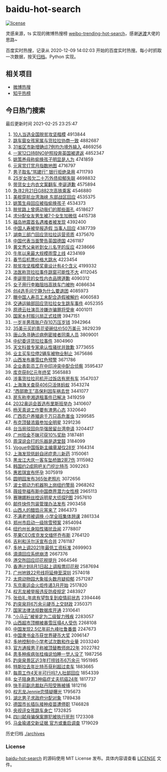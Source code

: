 # baidu-hot-search

[![license](https://img.shields.io/github/license/Arrackisarookie/baidu-hot-search)](https://github.com/Arrackisarookie/baidu-hot-search/blob/master/LICENSE)

灵感来源，ts 实现的微博热搜榜 [weibo-trending-hot-search](https://github.com/justjavac/weibo-trending-hot-search)，感谢[迷渡](https://github.com/justjavac)大佬的思路~

百度实时热搜，记录从 2020-12-09 14:02:03 开始的百度实时热搜。每小时抓取一次数据，按天[归档](./archives)。Python 实现。

## 相关项目
+ [微博热搜](https://github.com/Arrackisarookie/weibo-hot-search)
+ [知乎热榜](https://github.com/Arrackisarookie/zhihu-top-search)

## 今日热门搜索

<!-- Rank Begin -->

最后更新时间 2021-02-25 23:25:47

1. [10人当选全国脱贫攻坚楷模](http://www.baidu.com/baidu?cl=3&tn=SE_baiduhomet8_jmjb7mjw&rsv_dl=fyb_top&fr=top1000&wd=10%C8%CB%B5%B1%D1%A1%C8%AB%B9%FA%CD%D1%C6%B6%B9%A5%BC%E1%BF%AC%C4%A3) 4913844
1. [跳车窗女孩家属与货拉拉协商一致](http://www.baidu.com/baidu?cl=3&tn=SE_baiduhomet8_jmjb7mjw&rsv_dl=fyb_top&fr=top1000&wd=%CC%F8%B3%B5%B4%B0%C5%AE%BA%A2%BC%D2%CA%F4%D3%EB%BB%F5%C0%AD%C0%AD%D0%AD%C9%CC%D2%BB%D6%C2) 4882687
1. [31省区市新增确诊7例均为境外输入](http://www.baidu.com/baidu?cl=3&tn=SE_baiduhomet8_jmjb7mjw&rsv_dl=fyb_top&fr=top1000&wd=31%CA%A1%C7%F8%CA%D0%D0%C2%D4%F6%C8%B7%D5%EF7%C0%FD%BE%F9%CE%AA%BE%B3%CD%E2%CA%E4%C8%EB) 4869256
1. [一家12口持BNO护照投奔英国被遣返](http://www.baidu.com/baidu?cl=3&tn=SE_baiduhomet8_jmjb7mjw&rsv_dl=fyb_top&fr=top1000&wd=%D2%BB%BC%D212%BF%DA%B3%D6BNO%BB%A4%D5%D5%CD%B6%B1%BC%D3%A2%B9%FA%B1%BB%C7%B2%B7%B5) 4852347
1. [姚策养母称偷换孩子明显是人为](http://www.baidu.com/baidu?cl=3&tn=SE_baiduhomet8_jmjb7mjw&rsv_dl=fyb_top&fr=top1000&wd=%D2%A6%B2%DF%D1%F8%C4%B8%B3%C6%CD%B5%BB%BB%BA%A2%D7%D3%C3%F7%CF%D4%CA%C7%C8%CB%CE%AA) 4741859
1. [元宵赏灯赏月指数地图](http://www.baidu.com/baidu?cl=3&tn=SE_baiduhomet8_jmjb7mjw&rsv_dl=fyb_top&fr=top1000&wd=%D4%AA%CF%FC%C9%CD%B5%C6%C9%CD%D4%C2%D6%B8%CA%FD%B5%D8%CD%BC) 4716797
1. [男子取名“骂建行” 银行拒绝录用](http://www.baidu.com/baidu?cl=3&tn=SE_baiduhomet8_jmjb7mjw&rsv_dl=fyb_top&fr=top1000&wd=%C4%D0%D7%D3%C8%A1%C3%FB%A1%B0%C2%EE%BD%A8%D0%D0%A1%B1%20%D2%F8%D0%D0%BE%DC%BE%F8%C2%BC%D3%C3) 4711793
1. [25岁女孩欠二十万外债抑郁失联](http://www.baidu.com/baidu?cl=3&tn=SE_baiduhomet8_jmjb7mjw&rsv_dl=fyb_top&fr=top1000&wd=25%CB%EA%C5%AE%BA%A2%C7%B7%B6%FE%CA%AE%CD%F2%CD%E2%D5%AE%D2%D6%D3%F4%CA%A7%C1%AA) 4698832
1. [带货女士内衣文案翻车 李诞道歉](http://www.baidu.com/baidu?cl=3&tn=SE_baiduhomet8_jmjb7mjw&rsv_dl=fyb_top&fr=top1000&wd=%B4%F8%BB%F5%C5%AE%CA%BF%C4%DA%D2%C2%CE%C4%B0%B8%B7%AD%B3%B5%20%C0%EE%B5%AE%B5%C0%C7%B8) 4575894
1. [急寻2月21日G882次高铁乘客](http://www.baidu.com/baidu?cl=3&tn=SE_baiduhomet8_jmjb7mjw&rsv_dl=fyb_top&fr=top1000&wd=%BC%B1%D1%B02%D4%C221%C8%D5G882%B4%CE%B8%DF%CC%FA%B3%CB%BF%CD) 4546880
1. [美舰穿航台湾海峡 东部战区回应](http://www.baidu.com/baidu?cl=3&tn=SE_baiduhomet8_jmjb7mjw&rsv_dl=fyb_top&fr=top1000&wd=%C3%C0%BD%A2%B4%A9%BA%BD%CC%A8%CD%E5%BA%A3%CF%BF%20%B6%AB%B2%BF%D5%BD%C7%F8%BB%D8%D3%A6) 4535375
1. [姚策生母回应被指偷换孩子](http://www.baidu.com/baidu?cl=3&tn=SE_baiduhomet8_jmjb7mjw&rsv_dl=fyb_top&fr=top1000&wd=%D2%A6%B2%DF%C9%FA%C4%B8%BB%D8%D3%A6%B1%BB%D6%B8%CD%B5%BB%BB%BA%A2%D7%D3) 4534373
1. [脱贫路上曾感动我们的那些面孔](http://www.baidu.com/baidu?cl=3&tn=SE_baiduhomet8_jmjb7mjw&rsv_dl=fyb_top&fr=top1000&wd=%CD%D1%C6%B6%C2%B7%C9%CF%D4%F8%B8%D0%B6%AF%CE%D2%C3%C7%B5%C4%C4%C7%D0%A9%C3%E6%BF%D7) 4518627
1. [求分配女友男生被7个女生加微信](http://www.baidu.com/baidu?cl=3&tn=SE_baiduhomet8_jmjb7mjw&rsv_dl=fyb_top&fr=top1000&wd=%C7%F3%B7%D6%C5%E4%C5%AE%D3%D1%C4%D0%C9%FA%B1%BB7%B8%F6%C5%AE%C9%FA%BC%D3%CE%A2%D0%C5) 4415738
1. [福岛地震首名遇难者被发现](http://www.baidu.com/baidu?cl=3&tn=SE_baiduhomet8_jmjb7mjw&rsv_dl=fyb_top&fr=top1000&wd=%B8%A3%B5%BA%B5%D8%D5%F0%CA%D7%C3%FB%D3%F6%C4%D1%D5%DF%B1%BB%B7%A2%CF%D6) 4392400
1. [中国人寿被举报造假 当事人回应](http://www.baidu.com/baidu?cl=3&tn=SE_baiduhomet8_jmjb7mjw&rsv_dl=fyb_top&fr=top1000&wd=%D6%D0%B9%FA%C8%CB%CA%D9%B1%BB%BE%D9%B1%A8%D4%EC%BC%D9%20%B5%B1%CA%C2%C8%CB%BB%D8%D3%A6) 4387739
1. [湖南三部门回应货拉拉运营资质](http://www.baidu.com/baidu?cl=3&tn=SE_baiduhomet8_jmjb7mjw&rsv_dl=fyb_top&fr=top1000&wd=%BA%FE%C4%CF%C8%FD%B2%BF%C3%C5%BB%D8%D3%A6%BB%F5%C0%AD%C0%AD%D4%CB%D3%AA%D7%CA%D6%CA) 4375670
1. [中国代表当面警告英国德国](http://www.baidu.com/baidu?cl=3&tn=SE_baiduhomet8_jmjb7mjw&rsv_dl=fyb_top&fr=top1000&wd=%D6%D0%B9%FA%B4%FA%B1%ED%B5%B1%C3%E6%BE%AF%B8%E6%D3%A2%B9%FA%B5%C2%B9%FA) 4261187
1. [黄文秀父亲听到女儿名字的反应](http://www.baidu.com/baidu?cl=3&tn=SE_baiduhomet8_jmjb7mjw&rsv_dl=fyb_top&fr=top1000&wd=%BB%C6%CE%C4%D0%E3%B8%B8%C7%D7%CC%FD%B5%BD%C5%AE%B6%F9%C3%FB%D7%D6%B5%C4%B7%B4%D3%A6) 4238666
1. [牛年以来最大规模雨雪上线](http://www.baidu.com/baidu?cl=3&tn=SE_baiduhomet8_jmjb7mjw&rsv_dl=fyb_top&fr=top1000&wd=%C5%A3%C4%EA%D2%D4%C0%B4%D7%EE%B4%F3%B9%E6%C4%A3%D3%EA%D1%A9%C9%CF%CF%DF) 4234169
1. [春节后机票价格大跳水](http://www.baidu.com/baidu?cl=3&tn=SE_baiduhomet8_jmjb7mjw&rsv_dl=fyb_top&fr=top1000&wd=%B4%BA%BD%DA%BA%F3%BB%FA%C6%B1%BC%DB%B8%F1%B4%F3%CC%F8%CB%AE) 4223454
1. [脱贫攻坚楷模奖章设计有4个含义](http://www.baidu.com/baidu?cl=3&tn=SE_baiduhomet8_jmjb7mjw&rsv_dl=fyb_top&fr=top1000&wd=%CD%D1%C6%B6%B9%A5%BC%E1%BF%AC%C4%A3%BD%B1%D5%C2%C9%E8%BC%C6%D3%D04%B8%F6%BA%AC%D2%E5) 4199332
1. [法医称货拉拉事件跳窗可能性不大](http://www.baidu.com/baidu?cl=3&tn=SE_baiduhomet8_jmjb7mjw&rsv_dl=fyb_top&fr=top1000&wd=%B7%A8%D2%BD%B3%C6%BB%F5%C0%AD%C0%AD%CA%C2%BC%FE%CC%F8%B4%B0%BF%C9%C4%DC%D0%D4%B2%BB%B4%F3) 4112045
1. [李诞带货的女性内衣品牌道歉](http://www.baidu.com/baidu?cl=3&tn=SE_baiduhomet8_jmjb7mjw&rsv_dl=fyb_top&fr=top1000&wd=%C0%EE%B5%AE%B4%F8%BB%F5%B5%C4%C5%AE%D0%D4%C4%DA%D2%C2%C6%B7%C5%C6%B5%C0%C7%B8) 4090312
1. [女子用行李箱阻挡高铁车门被拘](http://www.baidu.com/baidu?cl=3&tn=SE_baiduhomet8_jmjb7mjw&rsv_dl=fyb_top&fr=top1000&wd=%C5%AE%D7%D3%D3%C3%D0%D0%C0%EE%CF%E4%D7%E8%B5%B2%B8%DF%CC%FA%B3%B5%C3%C5%B1%BB%BE%D0) 4086634
1. [创4选手问宁静为什么要退团](http://www.baidu.com/baidu?cl=3&tn=SE_baiduhomet8_jmjb7mjw&rsv_dl=fyb_top&fr=top1000&wd=%B4%B44%D1%A1%CA%D6%CE%CA%C4%FE%BE%B2%CE%AA%CA%B2%C3%B4%D2%AA%CD%CB%CD%C5) 4085973
1. [曝中国人寿员工未配合造假被解约](http://www.baidu.com/baidu?cl=3&tn=SE_baiduhomet8_jmjb7mjw&rsv_dl=fyb_top&fr=top1000&wd=%C6%D8%D6%D0%B9%FA%C8%CB%CA%D9%D4%B1%B9%A4%CE%B4%C5%E4%BA%CF%D4%EC%BC%D9%B1%BB%BD%E2%D4%BC) 4060583
1. [交通运输部回应货拉拉女生跳车事件](http://www.baidu.com/baidu?cl=3&tn=SE_baiduhomet8_jmjb7mjw&rsv_dl=fyb_top&fr=top1000&wd=%BD%BB%CD%A8%D4%CB%CA%E4%B2%BF%BB%D8%D3%A6%BB%F5%C0%AD%C0%AD%C5%AE%C9%FA%CC%F8%B3%B5%CA%C2%BC%FE) 4052355
1. [原德云社演员涉嫌诈骗罪将受审](http://www.baidu.com/baidu?cl=3&tn=SE_baiduhomet8_jmjb7mjw&rsv_dl=fyb_top&fr=top1000&wd=%D4%AD%B5%C2%D4%C6%C9%E7%D1%DD%D4%B1%C9%E6%CF%D3%D5%A9%C6%AD%D7%EF%BD%AB%CA%DC%C9%F3) 4001011
1. [国家乡村振兴局正式挂牌](http://www.baidu.com/baidu?cl=3&tn=SE_baiduhomet8_jmjb7mjw&rsv_dl=fyb_top&fr=top1000&wd=%B9%FA%BC%D2%CF%E7%B4%E5%D5%F1%D0%CB%BE%D6%D5%FD%CA%BD%B9%D2%C5%C6) 3947151
1. [一岁半男孩账户存10万压岁钱](http://www.baidu.com/baidu?cl=3&tn=SE_baiduhomet8_jmjb7mjw&rsv_dl=fyb_top&fr=top1000&wd=%D2%BB%CB%EA%B0%EB%C4%D0%BA%A2%D5%CB%BB%A7%B4%E610%CD%F2%D1%B9%CB%EA%C7%AE) 3942964
1. [35美元买的青花瓷碗估价50万美元](http://www.baidu.com/baidu?cl=3&tn=SE_baiduhomet8_jmjb7mjw&rsv_dl=fyb_top&fr=top1000&wd=35%C3%C0%D4%AA%C2%F2%B5%C4%C7%E0%BB%A8%B4%C9%CD%EB%B9%C0%BC%DB50%CD%F2%C3%C0%D4%AA) 3829239
1. [唐山急寻确诊病例密接者同乘人员](http://www.baidu.com/baidu?cl=3&tn=SE_baiduhomet8_jmjb7mjw&rsv_dl=fyb_top&fr=top1000&wd=%CC%C6%C9%BD%BC%B1%D1%B0%C8%B7%D5%EF%B2%A1%C0%FD%C3%DC%BD%D3%D5%DF%CD%AC%B3%CB%C8%CB%D4%B1) 3809001
1. [中纪委评货拉拉事件](http://www.baidu.com/baidu?cl=3&tn=SE_baiduhomet8_jmjb7mjw&rsv_dl=fyb_top&fr=top1000&wd=%D6%D0%BC%CD%CE%AF%C6%C0%BB%F5%C0%AD%C0%AD%CA%C2%BC%FE) 3804960
1. [天文科普专家承认性骚扰并致歉](http://www.baidu.com/baidu?cl=3&tn=SE_baiduhomet8_jmjb7mjw&rsv_dl=fyb_top&fr=top1000&wd=%CC%EC%CE%C4%BF%C6%C6%D5%D7%A8%BC%D2%B3%D0%C8%CF%D0%D4%C9%A7%C8%C5%B2%A2%D6%C2%C7%B8) 3773655
1. [业主买车位停2辆车被物业制止](http://www.baidu.com/baidu?cl=3&tn=SE_baiduhomet8_jmjb7mjw&rsv_dl=fyb_top&fr=top1000&wd=%D2%B5%D6%F7%C2%F2%B3%B5%CE%BB%CD%A32%C1%BE%B3%B5%B1%BB%CE%EF%D2%B5%D6%C6%D6%B9) 3675686
1. [山西发布暴雪红色预警](http://www.baidu.com/baidu?cl=3&tn=SE_baiduhomet8_jmjb7mjw&rsv_dl=fyb_top&fr=top1000&wd=%C9%BD%CE%F7%B7%A2%B2%BC%B1%A9%D1%A9%BA%EC%C9%AB%D4%A4%BE%AF) 3671786
1. [企业表彰员工在中印冲突中配合侦察](http://www.baidu.com/baidu?cl=3&tn=SE_baiduhomet8_jmjb7mjw&rsv_dl=fyb_top&fr=top1000&wd=%C6%F3%D2%B5%B1%ED%D5%C3%D4%B1%B9%A4%D4%DA%D6%D0%D3%A1%B3%E5%CD%BB%D6%D0%C5%E4%BA%CF%D5%EC%B2%EC) 3595437
1. [库克获8亿元年终奖](http://www.baidu.com/baidu?cl=3&tn=SE_baiduhomet8_jmjb7mjw&rsv_dl=fyb_top&fr=top1000&wd=%BF%E2%BF%CB%BB%F18%D2%DA%D4%AA%C4%EA%D6%D5%BD%B1) 3565883
1. [涉事货拉拉司机开过饭店有房有车](http://www.baidu.com/baidu?cl=3&tn=SE_baiduhomet8_jmjb7mjw&rsv_dl=fyb_top&fr=top1000&wd=%C9%E6%CA%C2%BB%F5%C0%AD%C0%AD%CB%BE%BB%FA%BF%AA%B9%FD%B7%B9%B5%EA%D3%D0%B7%BF%D3%D0%B3%B5) 3547037
1. [上海海关查获406只活体蚂蚁](http://www.baidu.com/baidu?cl=3&tn=SE_baiduhomet8_jmjb7mjw&rsv_dl=fyb_top&fr=top1000&wd=%C9%CF%BA%A3%BA%A3%B9%D8%B2%E9%BB%F1406%D6%BB%BB%EE%CC%E5%C2%EC%D2%CF) 3543274
1. [“西部歌王”高保利因车祸去世](http://www.baidu.com/baidu?cl=3&tn=SE_baiduhomet8_jmjb7mjw&rsv_dl=fyb_top&fr=top1000&wd=%A1%B0%CE%F7%B2%BF%B8%E8%CD%F5%A1%B1%B8%DF%B1%A3%C0%FB%D2%F2%B3%B5%BB%F6%C8%A5%CA%C0) 3441077
1. [房东称李湘退租事件已解决](http://www.baidu.com/baidu?cl=3&tn=SE_baiduhomet8_jmjb7mjw&rsv_dl=fyb_top&fr=top1000&wd=%B7%BF%B6%AB%B3%C6%C0%EE%CF%E6%CD%CB%D7%E2%CA%C2%BC%FE%D2%D1%BD%E2%BE%F6) 3419259
1. [2032奥运会首选布里斯班举办](http://www.baidu.com/baidu?cl=3&tn=SE_baiduhomet8_jmjb7mjw&rsv_dl=fyb_top&fr=top1000&wd=2032%B0%C2%D4%CB%BB%E1%CA%D7%D1%A1%B2%BC%C0%EF%CB%B9%B0%E0%BE%D9%B0%EC) 3410607
1. [杨天真说工作要有渣男心态](http://www.baidu.com/baidu?cl=3&tn=SE_baiduhomet8_jmjb7mjw&rsv_dl=fyb_top&fr=top1000&wd=%D1%EE%CC%EC%D5%E6%CB%B5%B9%A4%D7%F7%D2%AA%D3%D0%D4%FC%C4%D0%D0%C4%CC%AC) 3320640
1. [广西农户养殖逾千万只高危害虫](http://www.baidu.com/baidu?cl=3&tn=SE_baiduhomet8_jmjb7mjw&rsv_dl=fyb_top&fr=top1000&wd=%B9%E3%CE%F7%C5%A9%BB%A7%D1%F8%D6%B3%D3%E2%C7%A7%CD%F2%D6%BB%B8%DF%CE%A3%BA%A6%B3%E6) 3299585
1. [布克顶替浓眉参加全明星](http://www.baidu.com/baidu?cl=3&tn=SE_baiduhomet8_jmjb7mjw&rsv_dl=fyb_top&fr=top1000&wd=%B2%BC%BF%CB%B6%A5%CC%E6%C5%A8%C3%BC%B2%CE%BC%D3%C8%AB%C3%F7%D0%C7) 3291236
1. [台当局驳回向华强居留台湾申请](http://www.baidu.com/baidu?cl=3&tn=SE_baiduhomet8_jmjb7mjw&rsv_dl=fyb_top&fr=top1000&wd=%CC%A8%B5%B1%BE%D6%B2%B5%BB%D8%CF%F2%BB%AA%C7%BF%BE%D3%C1%F4%CC%A8%CD%E5%C9%EA%C7%EB) 3204417
1. [广州拾金不昧可获10%奖励](http://www.baidu.com/baidu?cl=3&tn=SE_baiduhomet8_jmjb7mjw&rsv_dl=fyb_top&fr=top1000&wd=%B9%E3%D6%DD%CA%B0%BD%F0%B2%BB%C3%C1%BF%C9%BB%F110%25%BD%B1%C0%F8) 3187481
1. [周深说会打的乐器是退堂鼓](http://www.baidu.com/baidu?cl=3&tn=SE_baiduhomet8_jmjb7mjw&rsv_dl=fyb_top&fr=top1000&wd=%D6%DC%C9%EE%CB%B5%BB%E1%B4%F2%B5%C4%C0%D6%C6%F7%CA%C7%CD%CB%CC%C3%B9%C4) 3184099
1. [Vogue中国版新主编章凝仅28岁](http://www.baidu.com/baidu?cl=3&tn=SE_baiduhomet8_jmjb7mjw&rsv_dl=fyb_top&fr=top1000&wd=Vogue%D6%D0%B9%FA%B0%E6%D0%C2%D6%F7%B1%E0%D5%C2%C4%FD%BD%F628%CB%EA) 3164314
1. [上海发现低龄自闭症患儿新药](http://www.baidu.com/baidu?cl=3&tn=SE_baiduhomet8_jmjb7mjw&rsv_dl=fyb_top&fr=top1000&wd=%C9%CF%BA%A3%B7%A2%CF%D6%B5%CD%C1%E4%D7%D4%B1%D5%D6%A2%BB%BC%B6%F9%D0%C2%D2%A9) 3150061
1. [黑龙江大庆一客车坠桥致2死7伤](http://www.baidu.com/baidu?cl=3&tn=SE_baiduhomet8_jmjb7mjw&rsv_dl=fyb_top&fr=top1000&wd=%BA%DA%C1%FA%BD%AD%B4%F3%C7%EC%D2%BB%BF%CD%B3%B5%D7%B9%C7%C5%D6%C22%CB%C07%C9%CB) 3115982
1. [韩国约2成网吧关门挖比特币](http://www.baidu.com/baidu?cl=3&tn=SE_baiduhomet8_jmjb7mjw&rsv_dl=fyb_top&fr=top1000&wd=%BA%AB%B9%FA%D4%BC2%B3%C9%CD%F8%B0%C9%B9%D8%C3%C5%CD%DA%B1%C8%CC%D8%B1%D2) 3092263
1. [惠若琪宣布怀孕](http://www.baidu.com/baidu?cl=3&tn=SE_baiduhomet8_jmjb7mjw&rsv_dl=fyb_top&fr=top1000&wd=%BB%DD%C8%F4%E7%F7%D0%FB%B2%BC%BB%B3%D4%D0) 3075919
1. [圆明园发布365张老照片](http://www.baidu.com/baidu?cl=3&tn=SE_baiduhomet8_jmjb7mjw&rsv_dl=fyb_top&fr=top1000&wd=%D4%B2%C3%F7%D4%B0%B7%A2%B2%BC365%D5%C5%C0%CF%D5%D5%C6%AC) 3072656
1. [波士顿动力机器狗上岗纽约警局](http://www.baidu.com/baidu?cl=3&tn=SE_baiduhomet8_jmjb7mjw&rsv_dl=fyb_top&fr=top1000&wd=%B2%A8%CA%BF%B6%D9%B6%AF%C1%A6%BB%FA%C6%F7%B9%B7%C9%CF%B8%DA%C5%A6%D4%BC%BE%AF%BE%D6) 2968262
1. [薇娅登福布斯中国商界潜力女性榜](http://www.baidu.com/baidu?cl=3&tn=SE_baiduhomet8_jmjb7mjw&rsv_dl=fyb_top&fr=top1000&wd=%DE%B1%E6%AB%B5%C7%B8%A3%B2%BC%CB%B9%D6%D0%B9%FA%C9%CC%BD%E7%C7%B1%C1%A6%C5%AE%D0%D4%B0%F1) 2965113
1. [赛琳娜粉丝控诉明星大侦探P图](http://www.baidu.com/baidu?cl=3&tn=SE_baiduhomet8_jmjb7mjw&rsv_dl=fyb_top&fr=top1000&wd=%C8%FC%C1%D5%C4%C8%B7%DB%CB%BF%BF%D8%CB%DF%C3%F7%D0%C7%B4%F3%D5%EC%CC%BDP%CD%BC) 2957610
1. [邮件快件包装管理办法发布](http://www.baidu.com/baidu?cl=3&tn=SE_baiduhomet8_jmjb7mjw&rsv_dl=fyb_top&fr=top1000&wd=%D3%CA%BC%FE%BF%EC%BC%FE%B0%FC%D7%B0%B9%DC%C0%ED%B0%EC%B7%A8%B7%A2%B2%BC) 2903458
1. [山西人的醋馅元宵来了](http://www.baidu.com/baidu?cl=3&tn=SE_baiduhomet8_jmjb7mjw&rsv_dl=fyb_top&fr=top1000&wd=%C9%BD%CE%F7%C8%CB%B5%C4%B4%D7%CF%DA%D4%AA%CF%FC%C0%B4%C1%CB) 2864373
1. [不满老师被调换 小学全班集体翘课](http://www.baidu.com/baidu?cl=3&tn=SE_baiduhomet8_jmjb7mjw&rsv_dl=fyb_top&fr=top1000&wd=%B2%BB%C2%FA%C0%CF%CA%A6%B1%BB%B5%F7%BB%BB%20%D0%A1%D1%A7%C8%AB%B0%E0%BC%AF%CC%E5%C7%CC%BF%CE) 2861334
1. [郑州市启动一级除雪预案](http://www.baidu.com/baidu?cl=3&tn=SE_baiduhomet8_jmjb7mjw&rsv_dl=fyb_top&fr=top1000&wd=%D6%A3%D6%DD%CA%D0%C6%F4%B6%AF%D2%BB%BC%B6%B3%FD%D1%A9%D4%A4%B0%B8) 2854094
1. [纽约州长身陷性骚扰丑闻](http://www.baidu.com/baidu?cl=3&tn=SE_baiduhomet8_jmjb7mjw&rsv_dl=fyb_top&fr=top1000&wd=%C5%A6%D4%BC%D6%DD%B3%A4%C9%ED%CF%DD%D0%D4%C9%A7%C8%C5%B3%F3%CE%C5) 2778807
1. [苹果CEO库克发文缅怀乔布斯](http://www.baidu.com/baidu?cl=3&tn=SE_baiduhomet8_jmjb7mjw&rsv_dl=fyb_top&fr=top1000&wd=%C6%BB%B9%FBCEO%BF%E2%BF%CB%B7%A2%CE%C4%C3%E5%BB%B3%C7%C7%B2%BC%CB%B9) 2764120
1. [吉利和沃尔沃宣布合并](http://www.baidu.com/baidu?cl=3&tn=SE_baiduhomet8_jmjb7mjw&rsv_dl=fyb_top&fr=top1000&wd=%BC%AA%C0%FB%BA%CD%CE%D6%B6%FB%CE%D6%D0%FB%B2%BC%BA%CF%B2%A2) 2761187
1. [多地上调2021年最低工资标准](http://www.baidu.com/baidu?cl=3&tn=SE_baiduhomet8_jmjb7mjw&rsv_dl=fyb_top&fr=top1000&wd=%B6%E0%B5%D8%C9%CF%B5%F72021%C4%EA%D7%EE%B5%CD%B9%A4%D7%CA%B1%EA%D7%BC) 2699903
1. [滴滴回应系统崩溃](http://www.baidu.com/baidu?cl=3&tn=SE_baiduhomet8_jmjb7mjw&rsv_dl=fyb_top&fr=top1000&wd=%B5%CE%B5%CE%BB%D8%D3%A6%CF%B5%CD%B3%B1%C0%C0%A3) 2667376
1. [港交所回应印花税提升](http://www.baidu.com/baidu?cl=3&tn=SE_baiduhomet8_jmjb7mjw&rsv_dl=fyb_top&fr=top1000&wd=%B8%DB%BD%BB%CB%F9%BB%D8%D3%A6%D3%A1%BB%A8%CB%B0%CC%E1%C9%FD) 2664546
1. [香港计划8月1日起上调股票印花税](http://www.baidu.com/baidu?cl=3&tn=SE_baiduhomet8_jmjb7mjw&rsv_dl=fyb_top&fr=top1000&wd=%CF%E3%B8%DB%BC%C6%BB%AE8%D4%C21%C8%D5%C6%F0%C9%CF%B5%F7%B9%C9%C6%B1%D3%A1%BB%A8%CB%B0) 2587694
1. [广州地铁22号线将延伸至深圳](http://www.baidu.com/baidu?cl=3&tn=SE_baiduhomet8_jmjb7mjw&rsv_dl=fyb_top&fr=top1000&wd=%B9%E3%D6%DD%B5%D8%CC%FA22%BA%C5%CF%DF%BD%AB%D1%D3%C9%EC%D6%C1%C9%EE%DB%DA) 2574018
1. [太原动物园大象摇头数月疑抑郁](http://www.baidu.com/baidu?cl=3&tn=SE_baiduhomet8_jmjb7mjw&rsv_dl=fyb_top&fr=top1000&wd=%CC%AB%D4%AD%B6%AF%CE%EF%D4%B0%B4%F3%CF%F3%D2%A1%CD%B7%CA%FD%D4%C2%D2%C9%D2%D6%D3%F4) 2571287
1. [东京奥运会火炬传递3月开始](http://www.baidu.com/baidu?cl=3&tn=SE_baiduhomet8_jmjb7mjw&rsv_dl=fyb_top&fr=top1000&wd=%B6%AB%BE%A9%B0%C2%D4%CB%BB%E1%BB%F0%BE%E6%B4%AB%B5%DD3%D4%C2%BF%AA%CA%BC) 2517820
1. [权志龙被举报违反防疫规定](http://www.baidu.com/baidu?cl=3&tn=SE_baiduhomet8_jmjb7mjw&rsv_dl=fyb_top&fr=top1000&wd=%C8%A8%D6%BE%C1%FA%B1%BB%BE%D9%B1%A8%CE%A5%B7%B4%B7%C0%D2%DF%B9%E6%B6%A8) 2483927
1. [张伯礼:年底有望恢复到疫情前状态](http://www.baidu.com/baidu?cl=3&tn=SE_baiduhomet8_jmjb7mjw&rsv_dl=fyb_top&fr=top1000&wd=%D5%C5%B2%AE%C0%F1%3A%C4%EA%B5%D7%D3%D0%CD%FB%BB%D6%B8%B4%B5%BD%D2%DF%C7%E9%C7%B0%D7%B4%CC%AC) 2394446
1. [趵突泉将6万余元硬币上交财政](http://www.baidu.com/baidu?cl=3&tn=SE_baiduhomet8_jmjb7mjw&rsv_dl=fyb_top&fr=top1000&wd=%F5%C0%CD%BB%C8%AA%BD%AB6%CD%F2%D3%E0%D4%AA%D3%B2%B1%D2%C9%CF%BD%BB%B2%C6%D5%FE) 2350371
1. [国家法律法规数据库开通](http://www.baidu.com/baidu?cl=3&tn=SE_baiduhomet8_jmjb7mjw&rsv_dl=fyb_top&fr=top1000&wd=%B9%FA%BC%D2%B7%A8%C2%C9%B7%A8%B9%E6%CA%FD%BE%DD%BF%E2%BF%AA%CD%A8) 2310641
1. [“小马云”被鉴定为二级智力残疾](http://www.baidu.com/baidu?cl=3&tn=SE_baiduhomet8_jmjb7mjw&rsv_dl=fyb_top&fr=top1000&wd=%A1%B0%D0%A1%C2%ED%D4%C6%A1%B1%B1%BB%BC%F8%B6%A8%CE%AA%B6%FE%BC%B6%D6%C7%C1%A6%B2%D0%BC%B2) 2283057
1. [山西超市顶棚被暴雪压塌4人受伤](http://www.baidu.com/baidu?cl=3&tn=SE_baiduhomet8_jmjb7mjw&rsv_dl=fyb_top&fr=top1000&wd=%C9%BD%CE%F7%B3%AC%CA%D0%B6%A5%C5%EF%B1%BB%B1%A9%D1%A9%D1%B9%CB%FA4%C8%CB%CA%DC%C9%CB) 2268108
1. [中国发现2.5亿年前九峰吐鲁番兽](http://www.baidu.com/baidu?cl=3&tn=SE_baiduhomet8_jmjb7mjw&rsv_dl=fyb_top&fr=top1000&wd=%D6%D0%B9%FA%B7%A2%CF%D62.5%D2%DA%C4%EA%C7%B0%BE%C5%B7%E5%CD%C2%C2%B3%B7%AC%CA%DE) 2247673
1. [中国隶书金币获世界硬币大奖](http://www.baidu.com/baidu?cl=3&tn=SE_baiduhomet8_jmjb7mjw&rsv_dl=fyb_top&fr=top1000&wd=%D6%D0%B9%FA%C1%A5%CA%E9%BD%F0%B1%D2%BB%F1%CA%C0%BD%E7%D3%B2%B1%D2%B4%F3%BD%B1) 2096147
1. [多地控制中小学考试次数和作业量](http://www.baidu.com/baidu?cl=3&tn=SE_baiduhomet8_jmjb7mjw&rsv_dl=fyb_top&fr=top1000&wd=%B6%E0%B5%D8%BF%D8%D6%C6%D6%D0%D0%A1%D1%A7%BF%BC%CA%D4%B4%CE%CA%FD%BA%CD%D7%F7%D2%B5%C1%BF) 2033240
1. [官方通报男子称被顶替教师岗22年](http://www.baidu.com/baidu?cl=3&tn=SE_baiduhomet8_jmjb7mjw&rsv_dl=fyb_top&fr=top1000&wd=%B9%D9%B7%BD%CD%A8%B1%A8%C4%D0%D7%D3%B3%C6%B1%BB%B6%A5%CC%E6%BD%CC%CA%A6%B8%DA22%C4%EA) 2022782
1. [患多种疾病张桂梅说怕睡一觉人没了](http://www.baidu.com/baidu?cl=3&tn=SE_baiduhomet8_jmjb7mjw&rsv_dl=fyb_top&fr=top1000&wd=%BB%BC%B6%E0%D6%D6%BC%B2%B2%A1%D5%C5%B9%F0%C3%B7%CB%B5%C5%C2%CB%AF%D2%BB%BE%F5%C8%CB%C3%BB%C1%CB) 1987256
1. [趵突泉景区近3年打捞钱币6万余元](http://www.baidu.com/baidu?cl=3&tn=SE_baiduhomet8_jmjb7mjw&rsv_dl=fyb_top&fr=top1000&wd=%F5%C0%CD%BB%C8%AA%BE%B0%C7%F8%BD%FC3%C4%EA%B4%F2%C0%CC%C7%AE%B1%D26%CD%F2%D3%E0%D4%AA) 1951985
1. [特斯拉去年比特币获利超过卖车](http://www.baidu.com/baidu?cl=3&tn=SE_baiduhomet8_jmjb7mjw&rsv_dl=fyb_top&fr=top1000&wd=%CC%D8%CB%B9%C0%AD%C8%A5%C4%EA%B1%C8%CC%D8%B1%D2%BB%F1%C0%FB%B3%AC%B9%FD%C2%F4%B3%B5) 1883665
1. [每周工作4天半可行吗?人社部回应](http://www.baidu.com/baidu?cl=3&tn=SE_baiduhomet8_jmjb7mjw&rsv_dl=fyb_top&fr=top1000&wd=%C3%BF%D6%DC%B9%A4%D7%F74%CC%EC%B0%EB%BF%C9%D0%D0%C2%F0%3F%C8%CB%C9%E7%B2%BF%BB%D8%D3%A6) 1854339
1. [女子陪身患3种癌症丈夫抗癌24年](http://www.baidu.com/baidu?cl=3&tn=SE_baiduhomet8_jmjb7mjw&rsv_dl=fyb_top&fr=top1000&wd=%C5%AE%D7%D3%C5%E3%C9%ED%BB%BC3%D6%D6%B0%A9%D6%A2%D5%C9%B7%F2%BF%B9%B0%A924%C4%EA) 1817737
1. [快手前副总裁赵丹阳受贿被捕](http://www.baidu.com/baidu?cl=3&tn=SE_baiduhomet8_jmjb7mjw&rsv_dl=fyb_top&fr=top1000&wd=%BF%EC%CA%D6%C7%B0%B8%B1%D7%DC%B2%C3%D5%D4%B5%A4%D1%F4%CA%DC%BB%DF%B1%BB%B2%B6) 1812116
1. [权志龙Jennie恋情疑曝光](http://www.baidu.com/baidu?cl=3&tn=SE_baiduhomet8_jmjb7mjw&rsv_dl=fyb_top&fr=top1000&wd=%C8%A8%D6%BE%C1%FAJennie%C1%B5%C7%E9%D2%C9%C6%D8%B9%E2) 1795673
1. [湖北男子求政府分配对象](http://www.baidu.com/baidu?cl=3&tn=SE_baiduhomet8_jmjb7mjw&rsv_dl=fyb_top&fr=top1000&wd=%BA%FE%B1%B1%C4%D0%D7%D3%C7%F3%D5%FE%B8%AE%B7%D6%C5%E4%B6%D4%CF%F3) 1789438
1. [德国市长插队接种疫苗遭停职](http://www.baidu.com/baidu?cl=3&tn=SE_baiduhomet8_jmjb7mjw&rsv_dl=fyb_top&fr=top1000&wd=%B5%C2%B9%FA%CA%D0%B3%A4%B2%E5%B6%D3%BD%D3%D6%D6%D2%DF%C3%E7%D4%E2%CD%A3%D6%B0) 1746828
1. [央视评女孩跳车身亡](http://www.baidu.com/baidu?cl=3&tn=SE_baiduhomet8_jmjb7mjw&rsv_dl=fyb_top&fr=top1000&wd=%D1%EB%CA%D3%C6%C0%C5%AE%BA%A2%CC%F8%B3%B5%C9%ED%CD%F6) 1732825
1. [四川弑母骗保案罪犯被执行死刑](http://www.baidu.com/baidu?cl=3&tn=SE_baiduhomet8_jmjb7mjw&rsv_dl=fyb_top&fr=top1000&wd=%CB%C4%B4%A8%DF%B1%C4%B8%C6%AD%B1%A3%B0%B8%D7%EF%B7%B8%B1%BB%D6%B4%D0%D0%CB%C0%D0%CC) 1723308
1. [马金瑜递交新证据 官方或重启调查](http://www.baidu.com/baidu?cl=3&tn=SE_baiduhomet8_jmjb7mjw&rsv_dl=fyb_top&fr=top1000&wd=%C2%ED%BD%F0%E8%A4%B5%DD%BD%BB%D0%C2%D6%A4%BE%DD%20%B9%D9%B7%BD%BB%F2%D6%D8%C6%F4%B5%F7%B2%E9) 1719029
<!-- Rank End -->

历史归档 [./archives](./archives)

### License

[baidu-hot-search](https://github.com/Arrackisarookie/baidu-hot-search) 的源码使用 MIT License 发布。具体内容请查看 [LICENSE](./LICENSE) 文件。
